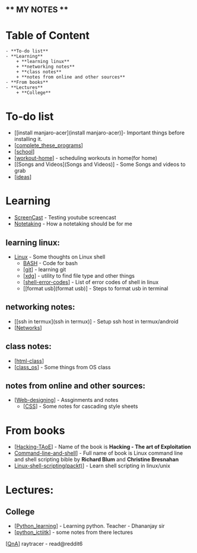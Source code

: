 ** MY NOTES **
---------------

# Table of Content
	- **To-do list**
	- **Learning**
		+ **learning linux**
		+ **networking notes**
		+ **class notes**
		+ **notes from online and other sources**
	- **From books**
	- **Lectures**
		+ **College**

# To-do list 

* [[install manjaro-acer](install manjaro-acer)]- Important things before installing it.
* [[complete_these_programs](complete_these_programs)]
* [[school](school)]
* [[workout-home](workout-home)] - scheduling workouts in home(for home)
* [[Songs and Videos](Songs and Videos)] - Some Songs and videos to grab
* [[ideas](ideas)]

# Learning 

* [ScreenCast](Screencast) - Testing youtube screencast
* [Notetaking](Notetaking) - How a notetaking should be for me

## learning linux:
* [Linux](Linux) - Some thoughts on Linux shell
	* [BASH](BASH) - Code for bash
	* [[git](git)] - learning git
	* [[xdg](xdg)] - utility to find file type and other things
	* [[shell-error-codes](shell-error-codes)] - List of error codes of shell in linux
	* [[format usb](format usb)] - Steps to format usb in terminal

## networking notes:
* [[ssh in termux](ssh in termux)] - Setup ssh host in termux/android
* [[Networks](Networks)]
	
## class notes:
* [[html-class](html-class)]
* [[class_os](class_os)] - Some things from OS class

## notes from online and other sources:
* [[Web-designing](Web-designing)] - Assginments and notes
	- [[CSS](CSS)] - Some notes for cascading style sheets

# From books

* [[Hacking-TAoE](Hacking-TAoE)] - Name of the book is **Hacking - The art of Exploitation**
* [Command-line-and-shell](Command-line-and-shell)] - Full name of book is Linux command line and shell scripting bible by **Richard Blum** and **Christine Bresnahan**
* [Linux-shell-scripting(packt)](Linux-shell-scripting(packt))] - Learn shell scripting in linux/unix

# Lectures:

## College
* [[Python_learning](Python_learning)] - Learning python. Teacher - Dhananjay sir
* [[python_ictiitk](python_ictiitk)] - some notes from there lectures
 
[[QnA](QnA)]
raytracer - read@reddit6
